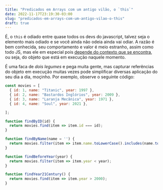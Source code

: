 ```yaml
---
title: "Predicados em Arrays com um antigo vilão, o `this`"
date: 2022-11-17T23:19:30-03:00
slug: "predicados-em-arrays-com-um-antigo-vilao-o-this"
draft: true
---
```


É, o `this` é odiado entre quase todos os devs do javascript, talvez seja o elemento mais odiado e se você ainda não odeia ainda vai odiar. A razão é bem conhecida, seu comportamento e valor é meio estranho, assim como todo JS, mas ele em especial pois [depende do contexto que se encontra](https://www.30secondsofcode.org/articles/s/javascript-this), ou seja, do objeto que está em execução naquele momento.

É uma faca de *dois legumes* e pega muita gente, mas capturar referências do objeto em execução muitas vezes pode simplificar diversas aplicação do seu dia a dia, moçinho. Por exemplo, observe o seguinte código:


```javascript
const movies = [
  { id: 1, name: "Titanic", year: 1997 },
  { id: 2, name: "Bastardos Inglórios", year: 2009 },
  { id: 3, name: "Laranja Mecânica", year: 1971 },
  { id: 4, name: "Soul", year: 2021 },

];

function findByID(id) {
  return movies.find(item => item.id === id);
}

function findByName(name = '') {
  return movies.filter(item => item.name.toLowerCase().includes(name.toLowerCase()));
}

function findBeforeYear(year) {
  return movies.filter(item => item.year < year);
}

function findYear21Century() {
  return movies.find(item => item.year > 2000);
}

```